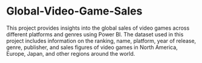 # Global-Video-Game-Sales
This project provides insights into the global sales of video games across different platforms and genres using Power BI. The dataset used in this project includes information on the ranking, name, platform, year of release, genre, publisher, and sales figures of video games in North America, Europe, Japan, and other regions around the world.
